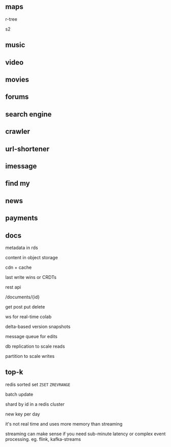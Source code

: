 ---
---
## maps 

r-tree 

s2 


## music 

## video

## movies

## forums 

## search engine 

## crawler 

## url-shortener 

## imessage 

## find my 

## news 

## payments 





## docs 

metadata in rds 

content in object storage 

cdn + cache 

last write wins or CRDTs 

rest api 

/documents/{id}

get post put delete 

ws for real-time colab 

delta-based version snapshots 

message queue for edits 

db replication to scale reads

partition to scale writes 

## top-k 

redis sorted set `ZSET` `ZREVRANGE`

batch update 

shard by id in a redis cluster

new key per day 

it's not real time and uses more memory than streaming

streaming can make sense if you need sub-minute latency or complex event processing. eg. flink, kafka-streams 



